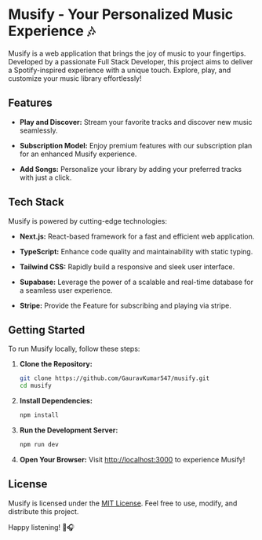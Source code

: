 # Musify - Your Personalized Music Experience 🎶

Musify is a web application that brings the joy of music to your fingertips. Developed by a passionate Full Stack Developer, this project aims to deliver a Spotify-inspired experience with a unique touch. Explore, play, and customize your music library effortlessly!

## Features

- **Play and Discover:** Stream your favorite tracks and discover new music seamlessly.
  
- **Subscription Model:** Enjoy premium features with our subscription plan for an enhanced Musify experience.
  
- **Add Songs:** Personalize your library by adding your preferred tracks with just a click.
  
## Tech Stack

Musify is powered by cutting-edge technologies:

- **Next.js:** React-based framework for a fast and efficient web application.
  
- **TypeScript:** Enhance code quality and maintainability with static typing.
  
- **Tailwind CSS:** Rapidly build a responsive and sleek user interface.
  
- **Supabase:** Leverage the power of a scalable and real-time database for a seamless user experience.
  
- **Stripe:** Provide the Feature for subscribing and playing via stripe.

## Getting Started

To run Musify locally, follow these steps:

1. **Clone the Repository:**
   ```bash
   git clone https://github.com/GauravKumar547/musify.git
   cd musify
   ```

2. **Install Dependencies:**
   ```bash
   npm install
   ```

3. **Run the Development Server:**
   ```bash
   npm run dev
   ```

4. **Open Your Browser:**
   Visit [http://localhost:3000](http://localhost:3000) to experience Musify!

## License

Musify is licensed under the [MIT License](LICENSE). Feel free to use, modify, and distribute this project.

Happy listening! 🎉🎧